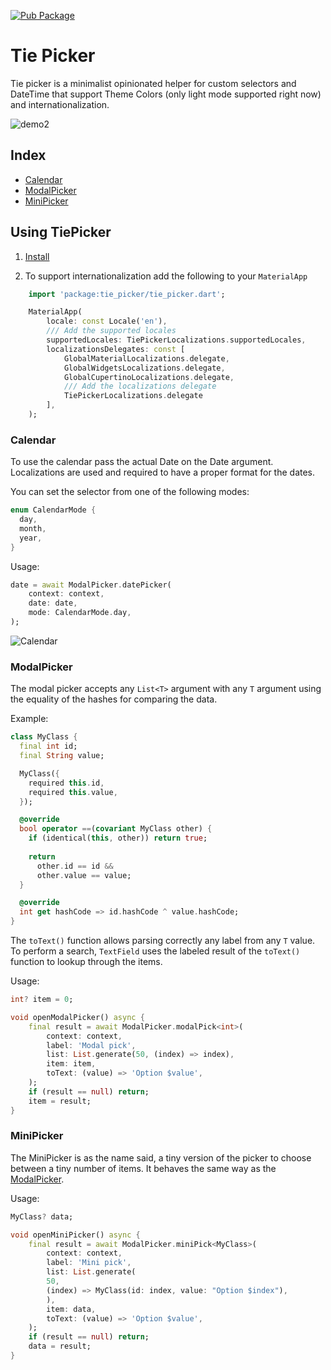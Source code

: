 [![Pub Package](https://img.shields.io/pub/v/tie_picker.svg)](https://pub.dev/packages/tie_picker)

# Tie Picker

Tie picker is a minimalist opinionated helper for custom selectors and DateTime that support Theme Colors (only light mode supported right now) and internationalization.

![demo2](https://github.com/unacorbatanegra/tie_picker/assets/44511181/95efe503-0f0e-48e8-befc-f3e1e793ec7c)

## Index

- [Calendar](#calendar)
- [ModalPicker](#modalpicker)
- [MiniPicker](#minipicker)

## Using TiePicker

1. [Install](https://pub.dev/packages/tie_picker/install)

2. To support internationalization add the following to your `MaterialApp`

```dart
    import 'package:tie_picker/tie_picker.dart';
```

```dart
    MaterialApp(
        locale: const Locale('en'),
        /// Add the supported locales
        supportedLocales: TiePickerLocalizations.supportedLocales,
        localizationsDelegates: const [
            GlobalMaterialLocalizations.delegate,
            GlobalWidgetsLocalizations.delegate,
            GlobalCupertinoLocalizations.delegate,
            /// Add the localizations delegate
            TiePickerLocalizations.delegate
        ],
    );
```

### Calendar

To use the calendar pass the actual Date on the Date argument. Localizations are used and required to have a proper format for the dates.

You can set the selector from one of the following modes:

``` dart
enum CalendarMode {
  day,
  month,
  year,
}
```

Usage:

```dart
date = await ModalPicker.datePicker(
    context: context,
    date: date,
    mode: CalendarMode.day,
);

```

![Calendar](https://github.com/unacorbatanegra/tie_picker/assets/44511181/dc57aa0a-303a-4f1f-b600-f812d9bde7d1)

### ModalPicker

The modal picker accepts any `List<T>` argument with any `T` argument using the equality of the hashes for comparing the data.

Example:

```dart
class MyClass {
  final int id;
  final String value;

  MyClass({
    required this.id,
    required this.value,
  });

  @override
  bool operator ==(covariant MyClass other) {
    if (identical(this, other)) return true;
  
    return 
      other.id == id &&
      other.value == value;
  }

  @override
  int get hashCode => id.hashCode ^ value.hashCode;
}

```

The `toText()` function allows parsing correctly any label from any `T` value. To perform a search, `TextField` uses the labeled result of the `toText()` function to lookup through the items.

Usage:

```dart
int? item = 0;

void openModalPicker() async {
    final result = await ModalPicker.modalPick<int>(
        context: context,
        label: 'Modal pick',
        list: List.generate(50, (index) => index),
        item: item,
        toText: (value) => 'Option $value',
    );
    if (result == null) return;
    item = result;
}
```

### MiniPicker

The MiniPicker is as the name said, a tiny version of the picker to choose between a tiny number of items. It behaves the same way as the [ModalPicker](#modalpicker).

Usage:

```dart
MyClass? data;

void openMiniPicker() async {
    final result = await ModalPicker.miniPick<MyClass>(
        context: context,
        label: 'Mini pick',
        list: List.generate(
        50,
        (index) => MyClass(id: index, value: "Option $index"),
        ),
        item: data,
        toText: (value) => 'Option $value',
    );
    if (result == null) return;
    data = result;
}
```
